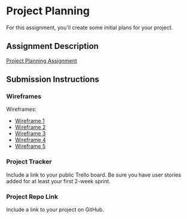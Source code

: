 # Project Planning
For this assignment, you'll create some initial plans for your project.

## Assignment Description
[Project Planning Assignment](https://education.launchcode.org/liftoff/modules/assignments/project-planning)

## Submission Instructions

### Wireframes

Wireframes: 

* [Wireframe 1](https://xd.adobe.com/view/6ffb882c-6937-460d-9641-44d85eb7763c-3aa8/)
* [Wireframe 2](https://xd.adobe.com/view/efd867e3-b17b-4c61-aad6-7f0ab2f2579b-ba8b/)
* [Wireframe 3](https://xd.adobe.com/view/e052a3e5-7657-4d8a-893d-806bc1590b9f-b501/)
* [Wireframe 4](https://xd.adobe.com/view/ef18f121-beb5-4f92-9dcc-63bff86b46a6-ba4b/)
* [Wireframe 5](https://xd.adobe.com/view/753e19df-03e5-494d-9f43-409921667f1e-206d/)

### Project Tracker

Include a link to your public Trello board. Be sure you have user stories added for at least your first 2-week sprint.

### Project Repo Link

Include a link to your project on GitHub.

